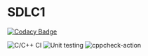 # SDLC1

[![Codacy Badge](https://api.codacy.com/project/badge/Grade/e3b1742bfe5b40bf971060ed0fbec140)](https://app.codacy.com/gh/vidyashreecv2492/SDLC1?utm_source=github.com&utm_medium=referral&utm_content=vidyashreecv2492/SDLC1&utm_campaign=Badge_Grade)

![C/C++ CI](https://github.com/vidyashreecv2492/SDLC1/workflows/C/C++%20CI/badge.svg)
![Unit testing](https://github.com/vidyashreecv2492/SDLC1/workflows/Unit%20testing/badge.svg?branch=master)
![cppcheck-action](https://github.com/vidyashreecv2492/SDLC1/workflows/cppcheck-action/badge.svg)
